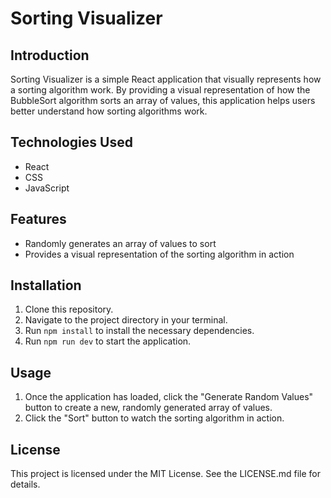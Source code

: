 # Sorting Visualizer

## Introduction

Sorting Visualizer is a simple React application that visually represents how a sorting algorithm work. By providing a visual representation of how the BubbleSort algorithm sorts an array of values, this application helps users better understand how sorting algorithms work.

## Technologies Used

- React
- CSS
- JavaScript

## Features

- Randomly generates an array of values to sort
- Provides a visual representation of the sorting algorithm in action

## Installation

1. Clone this repository.
2. Navigate to the project directory in your terminal.
3. Run `npm install` to install the necessary dependencies.
4. Run `npm run dev` to start the application.

## Usage

1. Once the application has loaded, click the "Generate Random Values" button to create a new, randomly generated array of values.
3. Click the "Sort" button to watch the sorting algorithm in action.

## License

This project is licensed under the MIT License. See the LICENSE.md file for details.
